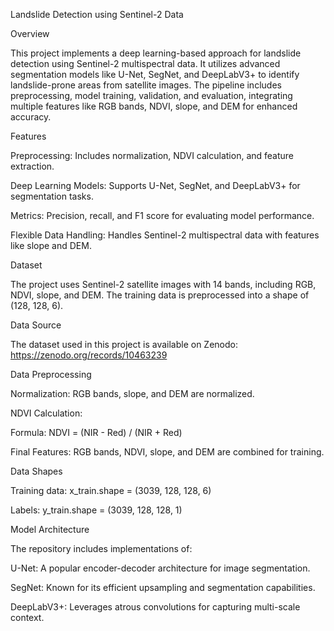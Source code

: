 Landslide Detection using Sentinel-2 Data

Overview

This project implements a deep learning-based approach for landslide detection using Sentinel-2 multispectral data. It utilizes advanced segmentation models like U-Net, SegNet, and DeepLabV3+ to identify landslide-prone areas from satellite images. The pipeline includes preprocessing, model training, validation, and evaluation, integrating multiple features like RGB bands, NDVI, slope, and DEM for enhanced accuracy.

Features

Preprocessing: Includes normalization, NDVI calculation, and feature extraction.

Deep Learning Models: Supports U-Net, SegNet, and DeepLabV3+ for segmentation tasks.

Metrics: Precision, recall, and F1 score for evaluating model performance.

Flexible Data Handling: Handles Sentinel-2 multispectral data with features like slope and DEM.

Dataset

The project uses Sentinel-2 satellite images with 14 bands, including RGB, NDVI, slope, and DEM. The training data is preprocessed into a shape of (128, 128, 6).

Data Source

The dataset used in this project is available on Zenodo: https://zenodo.org/records/10463239

Data Preprocessing

Normalization: RGB bands, slope, and DEM are normalized.

NDVI Calculation:

Formula: NDVI = (NIR - Red) / (NIR + Red)

Final Features: RGB bands, NDVI, slope, and DEM are combined for training.

Data Shapes

Training data: x_train.shape = (3039, 128, 128, 6)

Labels: y_train.shape = (3039, 128, 128, 1)

Model Architecture

The repository includes implementations of:

U-Net: A popular encoder-decoder architecture for image segmentation.

SegNet: Known for its efficient upsampling and segmentation capabilities.

DeepLabV3+: Leverages atrous convolutions for capturing multi-scale context.
